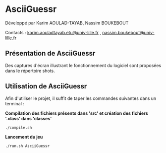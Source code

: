 # AsciiGuessr

Développé par Karim AOULAD-TAYAB, Nassim BOUKEBOUT

Contacts : <karim.aouladtayab.etu@univ-lille.fr> , <nassim.boukebout@univ-lille.fr>

## Présentation de AsciiGuessr

Des captures d'écran illustrant le fonctionnement du logiciel sont proposées dans le répertoire shots.

## Utilisation de AsciiGuessr

Afin d'utiliser le projet, il suffit de taper les commandes suivantes dans un terminal :

**Compilation des fichiers présents dans 'src' et création des fichiers '.class' dans 'classes'**

```
./compile.sh
```

**Lancement du jeu**

```
./run.sh AsciiGuessr
```
